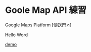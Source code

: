 # Goole Map API 練習
Google Maps Platform [[傳送門↗](https://developers.google.com/maps)]

Hello Word

[demo](1_helloword.html)

